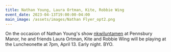 ```yaml
---
title: Nathan Young, Laura Ortman, Kite, Robbie Wing
event_date: 2023-04-13T19:00:00-04:00
main_image: /assets/images/Nathan Flyer_opt2.png
---
```


On the occasion of Nathan Young's show
[nkwiluntamen](https://nkwiluntamen.com/) at Pennsbury Manor, he and friends
Laura Ortman, Kite and Robbie Wing will be playing at the Luncheonette at 7pm,
April 13. Early night. BYO.
